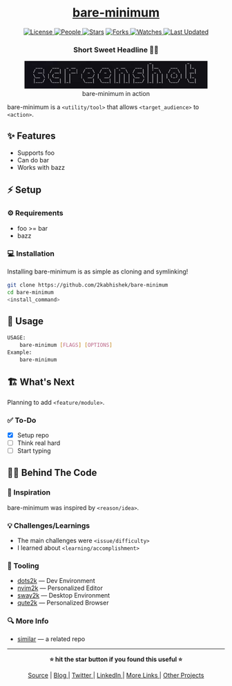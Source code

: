 <div align = "center">

<h1><a href="https://github.com/2kabhishek/bare-minimum">bare-minimum</a></h1>

<a href="https://github.com/2KAbhishek/bare-minimum/blob/main/LICENSE">
<img alt="License" src="https://img.shields.io/github/license/2kabhishek/bare-minimum?style=flat&color=eee&label="> </a>

<a href="https://github.com/2KAbhishek/bare-minimum/graphs/contributors">
<img alt="People" src="https://img.shields.io/github/contributors/2kabhishek/bare-minimum?style=flat&color=ffaaf2&label=People"> </a>

<a href="https://github.com/2KAbhishek/bare-minimum/stargazers">
<img alt="Stars" src="https://img.shields.io/github/stars/2kabhishek/bare-minimum?style=flat&color=98c379&label=Stars"></a>

<a href="https://github.com/2KAbhishek/bare-minimum/network/members">
<img alt="Forks" src="https://img.shields.io/github/forks/2kabhishek/bare-minimum?style=flat&color=66a8e0&label=Forks"> </a>

<a href="https://github.com/2KAbhishek/bare-minimum/watchers">
<img alt="Watches" src="https://img.shields.io/github/watchers/2kabhishek/bare-minimum?style=flat&color=f5d08b&label=Watches"> </a>

<a href="https://github.com/2KAbhishek/bare-minimum/pulse">
<img alt="Last Updated" src="https://img.shields.io/github/last-commit/2kabhishek/bare-minimum?style=flat&color=e06c75&label="> </a>

<h3>Short Sweet Headline 🎇🎉</h3>

<figure>
  <img src="images/screenshot.png" alt="bare-minimum in action">
  <br/>
  <figcaption>bare-minimum in action</figcaption>
</figure>

</div>

bare-minimum is a `<utility/tool>` that allows `<target_audience>` to `<action>`.

## ✨ Features

- Supports foo
- Can do bar
- Works with bazz

## ⚡ Setup

### ⚙️ Requirements

- foo >= bar
- bazz

### 💻 Installation

Installing bare-minimum is as simple as cloning and symlinking!

```bash
git clone https://github.com/2kabhishek/bare-minimum
cd bare-minimum
<install_command>
```

## 🚀 Usage

```bash
USAGE:
    bare-minimum [FLAGS] [OPTIONS]
Example:
    bare-minimum
```

## 🏗️ What's Next

Planning to add `<feature/module>`.

### ✅ To-Do

- [x] Setup repo
- [ ] Think real hard
- [ ] Start typing

## 🧑‍💻 Behind The Code

### 🌈 Inspiration

bare-minimum was inspired by `<reason/idea>`.

### 💡 Challenges/Learnings

- The main challenges were `<issue/difficulty>`
- I learned about `<learning/accomplishment>`

### 🧰 Tooling

- [dots2k](https://github.com/2kabhishek/dots2k) — Dev Environment
- [nvim2k](https://github.com/2kabhishek/nvim2k) — Personalized Editor
- [sway2k](https://github.com/2kabhishek/sway2k) — Desktop Environment
- [qute2k](https://github.com/2kabhishek/qute2k) — Personalized Browser

### 🔍 More Info

- [similar](https://github.com/2kabhishek/similar) — a related repo

<hr>

<div align="center">

<strong>⭐ hit the star button if you found this useful ⭐</strong><br>

<a href="https://github.com/2KAbhishek/bare-minimum">Source</a>
| <a href="https://2kabhishek.github.io/blog" target="_blank">Blog </a>
| <a href="https://twitter.com/2kabhishek" target="_blank">Twitter </a>
| <a href="https://linkedin.com/in/2kabhishek" target="_blank">LinkedIn </a>
| <a href="https://2kabhishek.github.io/links" target="_blank">More Links </a>
| <a href="https://2kabhishek.github.io/projects" target="_blank">Other Projects </a>

</div>
